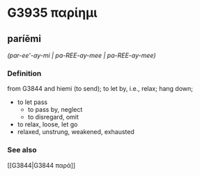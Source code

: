 # G3935 παρίημι

## paríēmi

_(par-ee'-ay-mi | pa-REE-ay-mee | pa-REE-ay-mee)_

### Definition

from G3844 and hiemi (to send); to let by, i.e., relax; hang down; 

- to let pass
  - to pass by, neglect
  - to disregard, omit
- to relax, loose, let go
- relaxed, unstrung, weakened, exhausted

### See also

[[G3844|G3844 παρά]]
